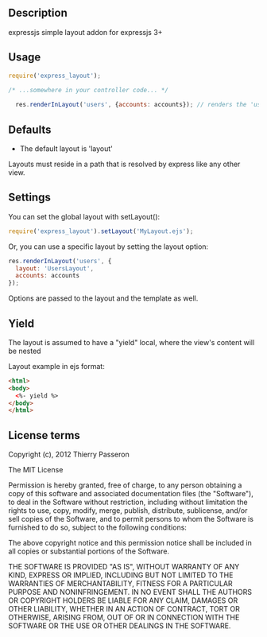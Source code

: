 ## Description

expressjs simple layout addon for expressjs 3+

## Usage
```js
require('express_layout');
    
/* ...somewhere in your controller code... */

  res.renderInLayout('users', {accounts: accounts}); // renders the 'users' view within the default layout ('layout.ejs')
```

## Defaults

  * The default layout is 'layout'
  
Layouts must reside in a path that is resolved by express like any other view.
    
## Settings
You can set the global layout with setLayout():

```js
require('express_layout').setLayout('MyLayout.ejs');
```

Or, you can use a specific layout by setting the layout option:

```js
res.renderInLayout('users', {
  layout: 'UsersLayout', 
  accounts: accounts
});
```

Options are passed to the layout and the template as well.
  
## Yield

The layout is assumed to have a "yield" local, where the view's content will be nested

Layout example in ejs format:
```html
<html>
<body>
  <%- yield %>
</body>
</html>
```

## License terms

Copyright (c), 2012 Thierry Passeron

The MIT License

Permission is hereby granted, free of charge, to any person obtaining a copy of this software and associated documentation files (the "Software"), to deal in the Software without restriction, including without limitation the rights to use, copy, modify, merge, publish, distribute, sublicense, and/or sell copies of the Software, and to permit persons to whom the Software is furnished to do so, subject to the following conditions:

The above copyright notice and this permission notice shall be included in all copies or substantial portions of the Software.

THE SOFTWARE IS PROVIDED "AS IS", WITHOUT WARRANTY OF ANY KIND, EXPRESS OR IMPLIED, INCLUDING BUT NOT LIMITED TO THE WARRANTIES OF MERCHANTABILITY, FITNESS FOR A PARTICULAR PURPOSE AND NONINFRINGEMENT. IN NO EVENT SHALL THE AUTHORS OR COPYRIGHT HOLDERS BE LIABLE FOR ANY CLAIM, DAMAGES OR OTHER LIABILITY, WHETHER IN AN ACTION OF CONTRACT, TORT OR OTHERWISE, ARISING FROM, OUT OF OR IN CONNECTION WITH THE SOFTWARE OR THE USE OR OTHER DEALINGS IN THE SOFTWARE.